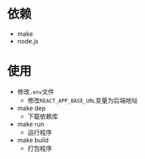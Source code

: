 # 依赖
- make
- node.js

# 使用
- 修改`.env`文件
    -  修改`REACT_APP_BASE_URL`变量为后端地址
- make dep
    - 下载依赖库
- make run
    - 运行程序
- make build
    - 打包程序
